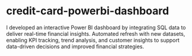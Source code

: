 # credit-card-powerbi-dashboard
I developed an interactive Power BI dashboard by integrating SQL data to deliver real-time financial insights. Automated refresh with new datasets, enabling KPI tracking, trend analysis, and customer insights to support data-driven decisions and improved financial strategies.
